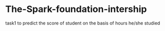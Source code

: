 # The-Spark-foundation-intership
task1 to predict the score of student on the basis of hours he/she studied
